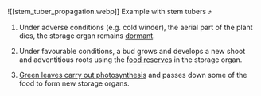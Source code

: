 ![[stem_tuber_propagation.webp]]
Example with stem tubers ⤴

1. Under adverse conditions (e.g. cold winder), the aerial part of the plant dies, the storage organ remains <u>dormant</u>.

2. Under favourable conditions, a bud grows and develops a new shoot and adventitious roots using the <u>food reserves</u> in the storage organ.

3. <u>Green leaves carry out photosynthesis</u> and passes down some of the food to form new storage organs.
